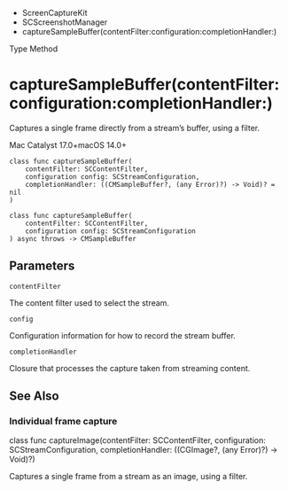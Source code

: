 

- ScreenCaptureKit
- SCScreenshotManager
-  captureSampleBuffer(contentFilter:configuration:completionHandler:) 

Type Method

# captureSampleBuffer(contentFilter:configuration:completionHandler:)

Captures a single frame directly from a stream’s buffer, using a filter.

Mac Catalyst 17.0+macOS 14.0+

``` source
class func captureSampleBuffer(
    contentFilter: SCContentFilter,
    configuration config: SCStreamConfiguration,
    completionHandler: ((CMSampleBuffer?, (any Error)?) -> Void)? = nil
)
```

``` source
class func captureSampleBuffer(
    contentFilter: SCContentFilter,
    configuration config: SCStreamConfiguration
) async throws -> CMSampleBuffer
```

## Parameters 

`contentFilter`  

The content filter used to select the stream.

`config`  

Configuration information for how to record the stream buffer.

`completionHandler`  

Closure that processes the capture taken from streaming content.

## See Also

### Individual frame capture

class func captureImage(contentFilter: SCContentFilter, configuration: SCStreamConfiguration, completionHandler: ((CGImage?, (any Error)?) -> Void)?)

Captures a single frame from a stream as an image, using a filter.

